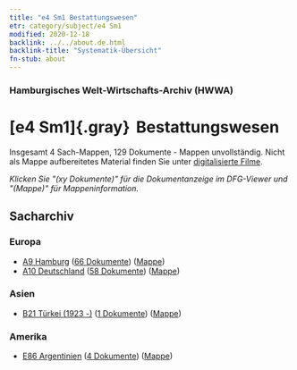 ```yaml
---
title: "e4 Sm1 Bestattungswesen"
etr: category/subject/e4 Sm1
modified: 2020-12-18
backlink: ../../about.de.html
backlink-title: "Systematik-Übersicht"
fn-stub: about
---
```


### Hamburgisches Welt-Wirtschafts-Archiv (HWWA)
# [e4 Sm1]{.gray}&#8201; Bestattungswesen&#160; 




Insgesamt 4 Sach-Mappen, 129 Dokumente - Mappen unvollständig.
Nicht als Mappe aufbereitetes Material finden Sie unter [digitalisierte Filme](/film/h1_sh).

_Klicken Sie "(xy Dokumente)" für die Dokumentanzeige im DFG-Viewer und "(Mappe)" für Mappeninformation._

## Sacharchiv




### Europa

- [A9 Hamburg](../../../geo/about.de.html#A9) (<a href="https://dfg-viewer.de/show/?tx_dlf[id]=https://pm20.zbw.eu/mets/sh/1409xx/140905/1442xx/144267/public.mets.de.xml" target="_blank">66 Dokumente</a>) ([Mappe](http://purl.org/pressemappe20/folder/sh/140905,144267))
- [A10 Deutschland](../../../geo/about.de.html#A10) (<a href="https://dfg-viewer.de/show/?tx_dlf[id]=https://pm20.zbw.eu/mets/sh/1261xx/126128/1442xx/144267/public.mets.de.xml" target="_blank">58 Dokumente</a>) ([Mappe](http://purl.org/pressemappe20/folder/sh/126128,144267))

### Asien

- [B21 Türkei (1923 -)](../../../geo/about.de.html#B21) (<a href="https://dfg-viewer.de/show/?tx_dlf[id]=https://pm20.zbw.eu/mets/sh/1411xx/141111/1442xx/144267/public.mets.de.xml" target="_blank">1 Dokumente</a>) ([Mappe](http://purl.org/pressemappe20/folder/sh/141111,144267))

### Amerika

- [E86 Argentinien](../../../geo/about.de.html#E86) (<a href="https://dfg-viewer.de/show/?tx_dlf[id]=https://pm20.zbw.eu/mets/sh/1416xx/141692/1442xx/144267/public.mets.de.xml" target="_blank">4 Dokumente</a>) ([Mappe](http://purl.org/pressemappe20/folder/sh/141692,144267))



